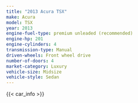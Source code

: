 ```yaml
---
title: "2013 Acura TSX"
make: Acura
model: TSX
year: 2013
engine-fuel-type: premium unleaded (recommended)
engine-hp: 201
engine-cylinders: 4
transmission-type: Manual
driven-wheels: Front wheel drive
number-of-doors: 4
market-category: Luxury
vehicle-size: Midsize
vehicle-style: Sedan
---
```


{{< car_info >}}
